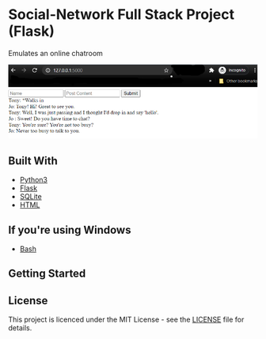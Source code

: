 # Social-Network Full Stack Project (Flask)
Emulates an online chatroom

![](images/SocialNetwork.PNG)

## Built With

* [Python3](https://www.python.org/downloads/)
* [Flask](https://flask.palletsprojects.com/en/1.1.x/)
* [SQLite](https://www.sqlite.org/index.html)
* [HTML](https://html.com/)

## If you're using Windows
* [Bash](https://www.youtube.com/watch?v=xzgwDbe7foQ&t=313s)


## Getting Started



## License

This project is licenced under the MIT License - see the [LICENSE](LICENSE) file for details.
 
